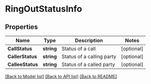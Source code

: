 # RingOutStatusInfo

## Properties
Name | Type | Description | Notes
------------ | ------------- | ------------- | -------------
**CallStatus** | **string** | Status of a call | [optional] 
**CallerStatus** | **string** | Status of a calling party | [optional] 
**CalleeStatus** | **string** | Status of a called party | [optional] 

[[Back to Model list]](../README.md#documentation-for-models) [[Back to API list]](../README.md#documentation-for-api-endpoints) [[Back to README]](../README.md)


